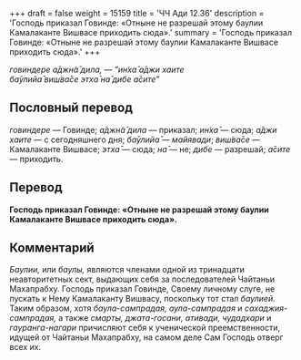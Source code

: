 +++
draft = false
weight = 15159
title = 'ЧЧ Ади 12.36'
description = 'Господь приказал Говинде: «Отныне не разрешай этому баулии Камалаканте Вишвасе приходить сюда».'
summary = 'Господь приказал Говинде: «Отныне не разрешай этому баулии Камалаканте Вишвасе приходить сюда».'
+++

_говиндере а̄джн̃а̄ дила, — ”ин̇ха̄ а̄джи хаите  
ба̄улийа̄ виш́ва̄се этха̄ на̄ дибе а̄сите”_

## Пословный перевод

_говиндере_ — Говинде; _а̄джн̃а̄_ _дила_ — приказал; _ин̇ха̄_ — сюда; _а̄джи_ _хаите_ — с сегодняшнего дня; _ба̄улийа̄_ — _майявади_; _виш́ва̄се_ — Камалаканте Вишвасе; _этха̄_ — сюда; _на̄_ — не; _дибе_ — разрешай; _а̄сите_ — приходить.

## Перевод

**Господь приказал Говинде: «Отныне не разрешай этому баулии Камалаканте Вишвасе приходить сюда».**

## Комментарий

_Баулии,_ или _баулы,_ являются членами одной из тринадцати неавторитетных сект, выдающих себя за последователей Чайтаньи Махапрабху. Господь приказал Говинде, Своему личному слуге, не пускать к Нему Камалаканту Вишвасу, поскольку тот стал _баулией._ Таким образом, хотя _баула-сампрадая, аула-сампрадая_ и _сахаджия-сампрадая,_ а также _смарты, джата-госани, ативади, чудадхари_ и _гауранга-нагари_ причисляют себя к ученической преемственности, идущей от Чайтаньи Махапрабху, на самом деле Сам Господь отверг всех их.
